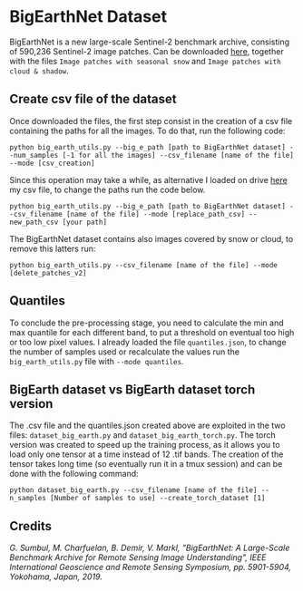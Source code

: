 # BigEarthNet Dataset
BigEarthNet is a new large-scale Sentinel-2 benchmark archive, consisting of 590,236 Sentinel-2 image patches. Can be downloaded [here](http://bigearth.net/), together with the files 
``Image patches with seasonal snow`` and ``Image patches with cloud & shadow``.
## Create csv file of the dataset
Once downloaded the files, the first step consist in the creation of a csv file containing the paths for all the images. To do that, run the following code:
 ```
 python big_earth_utils.py --big_e_path [path to BigEarthNet dataset] --num_samples [-1 for all the images] --csv_filename [name of the file] --mode [csv_creation]
 ```
Since this operation may take a while, as alternative I loaded on drive [here](https://drive.google.com/drive/folders/19MsGGVveafgS5IG1A61brAoxsjCCBg3k?usp=sharing) my csv file,
to change the paths run the code below.
 ```
 python big_earth_utils.py --big_e_path [path to BigEarthNet dataset] --csv_filename [name of the file] --mode [replace_path_csv] --new_path_csv [your path]
 ```
 
The BigEarthNet dataset contains also images covered by snow or cloud, to remove this latters run:
 ```
 python big_earth_utils.py --csv_filename [name of the file] --mode [delete_patches_v2] 
 ```
## Quantiles
To conclude the pre-processing stage, you need to calculate the min and max quantile for each different band, to put a threshold on eventual too high or too low pixel values. 
I already loaded the file ``quantiles.json``, to change the number of samples used or recalculate the values run the ``big_earth_utils.py`` file with ``--mode quantiles``.
 
## BigEarth dataset vs BigEarth dataset torch version
The .csv file and the quantiles.json created above are exploited in the two files:  ``dataset_big_earth.py`` and ``dataset_big_earth_torch.py``. The torch version was created to speed up
the training process, as it allows you to load only one tensor at a time instead of 12 .tif bands.
The creation of the tensor takes long time (so eventually run it in a tmux session) and can be done with the following command:
 ```
 python dataset_big_earth.py --csv_filename [name of the file] --n_samples [Number of samples to use] --create_torch_dataset [1] 
 ```



## Credits
*G. Sumbul, M. Charfuelan, B. Demir, V. Markl, "BigEarthNet: A Large-Scale Benchmark Archive for Remote Sensing Image Understanding", IEEE International Geoscience and Remote Sensing Symposium, pp. 5901-5904, Yokohama, Japan, 2019.*
